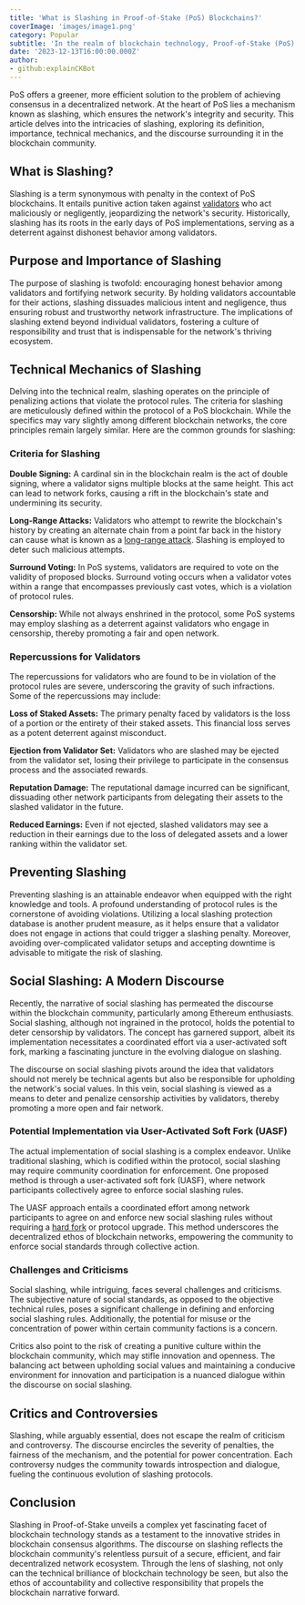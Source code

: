 ```yaml
---
title: 'What is Slashing in Proof-of-Stake (PoS) Blockchains?'
coverImage: 'images/image1.png'
category: Popular
subtitle: 'In the realm of blockchain technology, Proof-of-Stake (PoS) emerges as a consensus algorithm that stands apart from its predecessor, Proof-of-Work (PoW).'
date: '2023-12-13T16:00:00.000Z'
author: 
- github:explainCKBot
---
```


PoS offers a greener, more efficient solution to the problem of achieving consensus in a decentralized network. At the heart of PoS lies a mechanism known as slashing, which ensures the network's integrity and security. This article delves into the intricacies of slashing, exploring its definition, importance, technical mechanics, and the discourse surrounding it in the blockchain community.


## What is Slashing?

Slashing is a term synonymous with penalty in the context of PoS blockchains. It entails punitive action taken against [validators](https://www.nervos.org/knowledge-base/difference_between_crypto_miners_validators_(explainCKBot)) who act maliciously or negligently, jeopardizing the network's security. Historically, slashing has its roots in the early days of PoS implementations, serving as a deterrent against dishonest behavior among validators.


## Purpose and Importance of Slashing

The purpose of slashing is twofold: encouraging honest behavior among validators and fortifying network security. By holding validators accountable for their actions, slashing dissuades malicious intent and negligence, thus ensuring robust and trustworthy network infrastructure. The implications of slashing extend beyond individual validators, fostering a culture of responsibility and trust that is indispensable for the network's thriving ecosystem.


## Technical Mechanics of Slashing

Delving into the technical realm, slashing operates on the principle of penalizing actions that violate the protocol rules.  The criteria for slashing are meticulously defined within the protocol of a PoS blockchain. While the specifics may vary slightly among different blockchain networks, the core principles remain largely similar. Here are the common grounds for slashing:


### Criteria for Slashing

**Double Signing:** A cardinal sin in the blockchain realm is the act of double signing, where a validator signs multiple blocks at the same height. This act can lead to network forks, causing a rift in the blockchain's state and undermining its security.

**Long-Range Attacks:** Validators who attempt to rewrite the blockchain's history by creating an alternate chain from a point far back in the history can cause what is known as a [long-range attack](https://messari.io/report/long-range-attack). Slashing is employed to deter such malicious attempts.

**Surround Voting:** In PoS systems, validators are required to vote on the validity of proposed blocks. Surround voting occurs when a validator votes within a range that encompasses previously cast votes, which is a violation of protocol rules.

**Censorship:** While not always enshrined in the protocol, some PoS systems may employ slashing as a deterrent against validators who engage in censorship, thereby promoting a fair and open network.


### Repercussions for Validators

The repercussions for validators who are found to be in violation of the protocol rules are severe, underscoring the gravity of such infractions. Some of the repercussions may include:

**Loss of Staked Assets:** The primary penalty faced by validators is the loss of a portion or the entirety of their staked assets. This financial loss serves as a potent deterrent against misconduct.

**Ejection from Validator Set:** Validators who are slashed may be ejected from the validator set, losing their privilege to participate in the consensus process and the associated rewards.

**Reputation Damage:** The reputational damage incurred can be significant, dissuading other network participants from delegating their assets to the slashed validator in the future.

**Reduced Earnings:** Even if not ejected, slashed validators may see a reduction in their earnings due to the loss of delegated assets and a lower ranking within the validator set.


## Preventing Slashing

Preventing slashing is an attainable endeavor when equipped with the right knowledge and tools. A profound understanding of protocol rules is the cornerstone of avoiding violations. Utilizing a local slashing protection database is another prudent measure, as it helps ensure that a validator does not engage in actions that could trigger a slashing penalty. Moreover, avoiding over-complicated validator setups and accepting downtime is advisable to mitigate the risk of slashing.


## Social Slashing: A Modern Discourse

Recently, the narrative of social slashing has permeated the discourse within the blockchain community, particularly among Ethereum enthusiasts. Social slashing, although not ingrained in the protocol, holds the potential to deter censorship by validators. The concept has garnered support, albeit its implementation necessitates a coordinated effort via a user-activated soft fork, marking a fascinating juncture in the evolving dialogue on slashing.

The discourse on social slashing pivots around the idea that validators should not merely be technical agents but also be responsible for upholding the network's social values. In this vein, social slashing is viewed as a means to deter and penalize censorship activities by validators, thereby promoting a more open and fair network.


### Potential Implementation via User-Activated Soft Fork (UASF)

The actual implementation of social slashing is a complex endeavor. Unlike traditional slashing, which is codified within the protocol, social slashing may require community coordination for enforcement. One proposed method is through a user-activated soft fork (UASF), where network participants collectively agree to enforce social slashing rules.

The UASF approach entails a coordinated effort among network participants to agree on and enforce new social slashing rules without requiring a [hard fork](https://www.nervos.org/knowledge-base/what_is_a_hard_fork_soft_fork_(explainCKBot)) or protocol upgrade. This method underscores the decentralized ethos of blockchain networks, empowering the community to enforce social standards through collective action.


### Challenges and Criticisms

Social slashing, while intriguing, faces several challenges and criticisms. The subjective nature of social standards, as opposed to the objective technical rules, poses a significant challenge in defining and enforcing social slashing rules. Additionally, the potential for misuse or the concentration of power within certain community factions is a concern.

Critics also point to the risk of creating a punitive culture within the blockchain community, which may stifle innovation and openness. The balancing act between upholding social values and maintaining a conducive environment for innovation and participation is a nuanced dialogue within the discourse on social slashing.


## Critics and Controversies

Slashing, while arguably essential, does not escape the realm of criticism and controversy. The discourse encircles the severity of penalties, the fairness of the mechanism, and the potential for power concentration. Each controversy nudges the community towards introspection and dialogue, fueling the continuous evolution of slashing protocols.


## Conclusion

Slashing in Proof-of-Stake unveils a complex yet fascinating facet of blockchain technology stands as a testament to the innovative strides in blockchain consensus algorithms. The discourse on slashing reflects the blockchain community's relentless pursuit of a secure, efficient, and fair decentralized network ecosystem. Through the lens of slashing, not only can the technical brilliance of blockchain technology be seen, but also the ethos of accountability and collective responsibility that propels the blockchain narrative forward.
